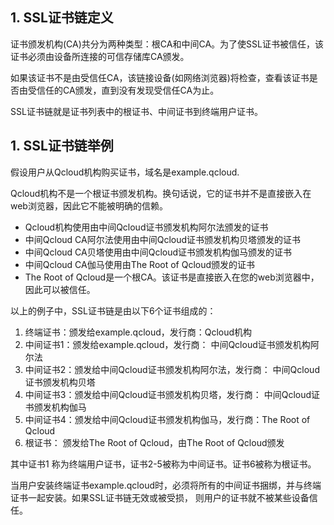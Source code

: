 ## 1. SSL证书链定义

证书颁发机构(CA)共分为两种类型：根CA和中间CA。为了使SSL证书被信任，该证书必须由设备所连接的可信存储库CA颁发。
	
如果该证书不是由受信任CA，该链接设备(如网络浏览器)将检查，查看该证书是否由受信任的CA颁发，直到没有发现受信任CA为止。
	
SSL证书链就是证书列表中的根证书、中间证书到终端用户证书。

## 1. SSL证书链举例
	
假设用户从Qcloud机构购买证书，域名是example.qcloud.

Qcloud机构不是一个根证书颁发机构。换句话说，它的证书并不是直接嵌入在web浏览器，因此它不能被明确的信赖。

- Qcloud机构使用由中间Qcloud证书颁发机构阿尔法颁发的证书
- 中间Qcloud CA阿尔法使用由中间Qcloud证书颁发机构贝塔颁发的证书
- 中间Qcloud CA贝塔使用由中间Qcloud证书颁发机构伽马颁发的证书
- 中间Qcloud CA伽马使用由The Root of Qcloud颁发的证书
- The Root of Qcloud是一个根CA。该证书是直接嵌入在您的web浏览器中，因此可以被信任。

以上的例子中，SSL证书链是由以下6个证书组成的：
1. 终端证书：颁发给example.qcloud，发行商：Qcloud机构
2. 中间证书1：颁发给example.qcloud，发行商： 中间Qcloud证书颁发机构阿尔法
3. 中间证书2：颁发给中间Qcloud证书颁发机构阿尔法，发行商： 中间Qcloud证书颁发机构贝塔
4. 中间证书3：颁发给中间Qcloud证书颁发机构贝塔，发行商： 中间Qcloud证书颁发机构伽马
5. 中间证书4：颁发给中间Qcloud证书颁发机构伽马，发行商：The Root of Qcloud
6. 根证书： 颁发给The Root of Qcloud，由The Root of Qcloud颁发

其中证书1 称为终端用户证书，证书2-5被称为中间证书。证书6被称为根证书。

当用户安装终端证书example.qcloud时，必须将所有的中间证书捆绑，并与终端证书一起安装。如果SSL证书链无效或被受损， 则用户的证书就不被某些设备信任。






